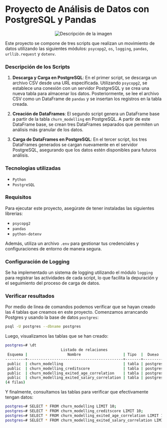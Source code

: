 # Proyecto de Análisis de Datos con PostgreSQL y Pandas

<p align="center">
  <img src="https://i.postimg.cc/MKTVzqDG/p47.png" alt="Descripción de la imagen">
</p>

Este proyecto se compone de tres scripts que realizan un movimiento de datos utilizando las siguientes módulos: `psycopg2`, `os`, `logging`, `pandas`, `urllib.request` y `dotenv`.

### Descripción de los Scripts

1. **Descarga y Carga en PostgreSQL**: 
   En el primer script, se descarga un archivo CSV desde una URL especificada. Utilizando `psycopg2`, se establece una conexión con un servidor PostgreSQL y se crea una nueva tabla para almacenar los datos. Posteriormente, se lee el archivo CSV como un DataFrame de `pandas` y se insertan los registros en la tabla creada.

2. **Creación de DataFrames**: 
   El segundo script genera un DataFrame base a partir de la tabla `churn_modelling` en PostgreSQL. A partir de este DataFrame base, se crean tres DataFrames separados que permiten un análisis más granular de los datos.

3. **Carga de DataFrames en PostgreSQL**: 
   En el tercer script, los tres DataFrames generados se cargan nuevamente en el servidor PostgreSQL, asegurando que los datos estén disponibles para futuros análisis.

### Tecnologias utilizadas

- `Python`
- `PostgreSQL`

### Requisitos

Para ejecutar este proyecto, asegúrate de tener instaladas las siguientes librerias:

- `psycopg2`
- `pandas`
- `python-dotenv`

Además, utiliza un archivo `.env` para gestionar tus credenciales y configuraciones de entorno de manera segura.

### Configuración de Logging

Se ha implementado un sistema de logging utilizando el módulo `logging` para registrar las actividades de cada script, lo que facilita la depuración y el seguimiento del proceso de carga de datos.

### Verificar resultados

Por medio de linea de comandos podemos verificar que se hayan creado las 4 tablas que creamos en este proyecto. 
Comenzamos arrancando Postgres y usando la base de datos `postgres`:
```bash
psql -U postgres --dbname postgres
```
Luego, visualizamos las tablas que se han creado:
```bash
postgres=# \dt
                         Listado de relaciones
 Esquema |                  Nombre                   | Tipo  |  Due±o
---------+-------------------------------------------+-------+----------
 public  | churn_modelling                           | tabla | postgres
 public  | churn_modelling_creditscore               | tabla | postgres
 public  | churn_modelling_exited_age_correlation    | tabla | postgres
 public  | churn_modelling_exited_salary_correlation | tabla | postgres
(4 filas)
```
Y finalmente, consultamos las tablas para verificar que efectivamente tengan datos:
```bash
postgres=# SELECT * FROM churn_modelling LIMIT 10;
postgres=# SELECT * FROM churn_modelling_creditscore LIMIT 10;
postgres=# SELECT * FROM churn_modelling_exited_age_correlation LIMIT 10;
postgres=# SELECT * FROM churn_modelling_exited_salary_correlation LIMIT 10;
``` 